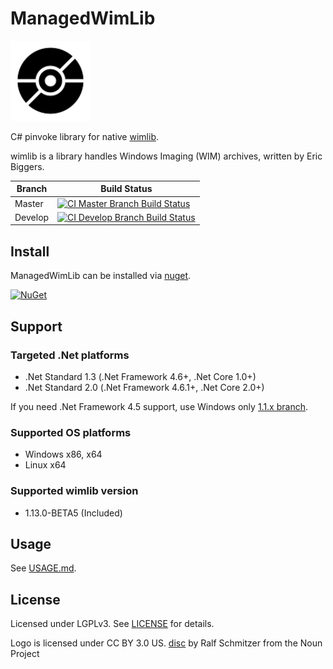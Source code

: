 # ManagedWimLib

<div style="text-align: left">
    <img src="./Image/Logo.svg" height="128">
</div>

C# pinvoke library for native [wimlib](https://wimlib.net).

wimlib is a library handles Windows Imaging (WIM) archives, written by Eric Biggers.

| Branch    | Build Status   |
|-----------|----------------|
| Master    | [![CI Master Branch Build Status](https://ci.appveyor.com/api/projects/status/wtb8ong8c112f4ug/branch/master?svg=true)](https://ci.appveyor.com/project/ied206/managedwimlib/branch/master) |
| Develop   | [![CI Develop Branch Build Status](https://ci.appveyor.com/api/projects/status/wtb8ong8c112f4ug/branch/develop?svg=true)](https://ci.appveyor.com/project/ied206/managedwimlib/branch/develop) |

## Install

ManagedWimLib can be installed via [nuget](https://www.nuget.org/packages/ManagedWimLib).

[![NuGet](https://buildstats.info/nuget/ManagedWimLib)](https://www.nuget.org/packages/ManagedWimLib)

## Support

### Targeted .Net platforms

- .Net Standard 1.3 (.Net Framework 4.6+, .Net Core 1.0+)
- .Net Standard 2.0 (.Net Framework 4.6.1+, .Net Core 2.0+)

If you need .Net Framework 4.5 support, use Windows only [1.1.x branch](https://www.nuget.org/packages/ManagedWimLib/1.1.2).

### Supported OS platforms

- Windows x86, x64
- Linux x64

### Supported wimlib version

- 1.13.0-BETA5 (Included)

## Usage

See [USAGE.md](./USAGE.md).

## License

Licensed under LGPLv3.
See [LICENSE](./LICENSE) for details.

Logo is licensed under CC BY 3.0 US.
[disc](https://thenounproject.com/term/disc/772617) by Ralf Schmitzer from the Noun Project